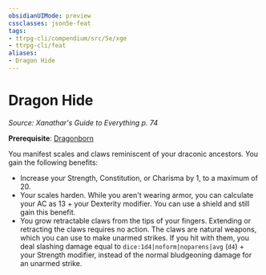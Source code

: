 ```yaml
---
obsidianUIMode: preview
cssclasses: json5e-feat
tags:
- ttrpg-cli/compendium/src/5e/xge
- ttrpg-cli/feat
aliases:
- Dragon Hide
---
```

# Dragon Hide
*Source: Xanathar's Guide to Everything p. 74*  

**Prerequisite**: [Dragonborn](/3-Mechanics/CLI/Compendium/races/dragonborn.md)

You manifest scales and claws reminiscent of your draconic ancestors. You gain the following benefits:

- Increase your Strength, Constitution, or Charisma by 1, to a maximum of 20.  
- Your scales harden. While you aren't wearing armor, you can calculate your AC as 13 + your Dexterity modifier. You can use a shield and still gain this benefit.  
- You grow retractable claws from the tips of your fingers. Extending or retracting the claws requires no action. The claws are natural weapons, which you can use to make unarmed strikes. If you hit with them, you deal slashing damage equal to `dice:1d4|noform|noparens|avg` (`d4`) + your Strength modifier, instead of the normal bludgeoning damage for an unarmed strike.